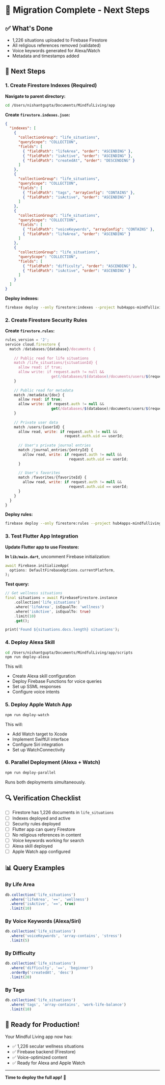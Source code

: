# 🎉 Migration Complete - Next Steps

## ✅ What's Done
- 1,226 situations uploaded to Firebase Firestore
- All religious references removed (validated)
- Voice keywords generated for Alexa/Watch
- Metadata and timestamps added

## 🚀 Next Steps

### 1. Create Firestore Indexes (Required)

**Navigate to parent directory:**
```bash
cd /Users/nishantgupta/Documents/MindfulLiving/app
```

**Create `firestore.indexes.json`:**
```json
{
  "indexes": [
    {
      "collectionGroup": "life_situations",
      "queryScope": "COLLECTION",
      "fields": [
        { "fieldPath": "lifeArea", "order": "ASCENDING" },
        { "fieldPath": "isActive", "order": "ASCENDING" },
        { "fieldPath": "createdAt", "order": "DESCENDING" }
      ]
    },
    {
      "collectionGroup": "life_situations",
      "queryScope": "COLLECTION",
      "fields": [
        { "fieldPath": "tags", "arrayConfig": "CONTAINS" },
        { "fieldPath": "isActive", "order": "ASCENDING" }
      ]
    },
    {
      "collectionGroup": "life_situations",
      "queryScope": "COLLECTION",
      "fields": [
        { "fieldPath": "voiceKeywords", "arrayConfig": "CONTAINS" },
        { "fieldPath": "lifeArea", "order": "ASCENDING" }
      ]
    },
    {
      "collectionGroup": "life_situations",
      "queryScope": "COLLECTION",
      "fields": [
        { "fieldPath": "difficulty", "order": "ASCENDING" },
        { "fieldPath": "isActive", "order": "ASCENDING" }
      ]
    }
  ]
}
```

**Deploy indexes:**
```bash
firebase deploy --only firestore:indexes --project hub4apps-mindfulliving
```

### 2. Create Firestore Security Rules

**Create `firestore.rules`:**
```javascript
rules_version = '2';
service cloud.firestore {
  match /databases/{database}/documents {
    
    // Public read for life situations
    match /life_situations/{situationId} {
      allow read: if true;
      allow write: if request.auth != null && 
                     get(/databases/$(database)/documents/users/$(request.auth.uid)).data.isAdmin == true;
    }
    
    // Public read for metadata
    match /metadata/{doc} {
      allow read: if true;
      allow write: if request.auth != null && 
                     get(/databases/$(database)/documents/users/$(request.auth.uid)).data.isAdmin == true;
    }
    
    // Private user data
    match /users/{userId} {
      allow read, write: if request.auth != null && 
                           request.auth.uid == userId;
      
      // User's private journal entries
      match /journal_entries/{entryId} {
        allow read, write: if request.auth != null && 
                             request.auth.uid == userId;
      }
      
      // User's favorites
      match /favorites/{favoriteId} {
        allow read, write: if request.auth != null && 
                             request.auth.uid == userId;
      }
    }
  }
}
```

**Deploy rules:**
```bash
firebase deploy --only firestore:rules --project hub4apps-mindfulliving
```

### 3. Test Flutter App Integration

**Update Flutter app to use Firestore:**

**In `lib/main.dart`**, uncomment Firebase initialization:
```dart
await Firebase.initializeApp(
  options: DefaultFirebaseOptions.currentPlatform,
);
```

**Test query:**
```dart
// Get wellness situations
final situations = await FirebaseFirestore.instance
    .collection('life_situations')
    .where('lifeArea', isEqualTo: 'wellness')
    .where('isActive', isEqualTo: true)
    .limit(10)
    .get();

print('Found ${situations.docs.length} situations');
```

### 4. Deploy Alexa Skill

```bash
cd /Users/nishantgupta/Documents/MindfulLiving/app/scripts
npm run deploy-alexa
```

This will:
- Create Alexa skill configuration
- Deploy Firebase Functions for voice queries
- Set up SSML responses
- Configure voice intents

### 5. Deploy Apple Watch App

```bash
npm run deploy-watch
```

This will:
- Add Watch target to Xcode
- Implement SwiftUI interface
- Configure Siri integration
- Set up WatchConnectivity

### 6. Parallel Deployment (Alexa + Watch)

```bash
npm run deploy-parallel
```

Runs both deployments simultaneously.

## 🔍 Verification Checklist

- [ ] Firestore has 1,226 documents in `life_situations`
- [ ] Indexes deployed and active
- [ ] Security rules deployed
- [ ] Flutter app can query Firestore
- [ ] No religious references in content
- [ ] Voice keywords working for search
- [ ] Alexa skill deployed
- [ ] Apple Watch app configured

## 📊 Query Examples

### By Life Area
```javascript
db.collection('life_situations')
  .where('lifeArea', '==', 'wellness')
  .where('isActive', '==', true)
  .limit(10)
```

### By Voice Keywords (Alexa/Siri)
```javascript
db.collection('life_situations')
  .where('voiceKeywords', 'array-contains', 'stress')
  .limit(5)
```

### By Difficulty
```javascript
db.collection('life_situations')
  .where('difficulty', '==', 'beginner')
  .orderBy('createdAt', 'desc')
  .limit(20)
```

### By Tags
```javascript
db.collection('life_situations')
  .where('tags', 'array-contains', 'work-life-balance')
  .limit(10)
```

## 🎯 Ready for Production!

Your Mindful Living app now has:
- ✅ 1,226 secular wellness situations
- ✅ Firebase backend (Firestore)
- ✅ Voice-optimized content
- ✅ Ready for Alexa and Apple Watch

---

**Time to deploy the full app!** 🚀
